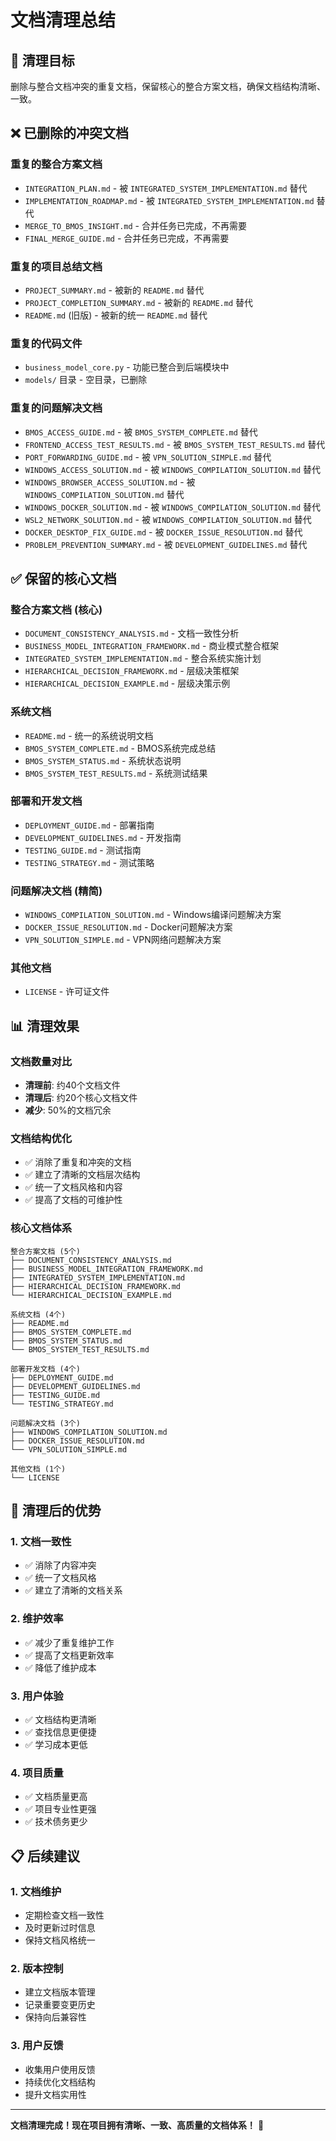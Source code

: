 # 文档清理总结

## 🧹 清理目标
删除与整合文档冲突的重复文档，保留核心的整合方案文档，确保文档结构清晰、一致。

## ❌ 已删除的冲突文档

### 重复的整合方案文档
- `INTEGRATION_PLAN.md` - 被 `INTEGRATED_SYSTEM_IMPLEMENTATION.md` 替代
- `IMPLEMENTATION_ROADMAP.md` - 被 `INTEGRATED_SYSTEM_IMPLEMENTATION.md` 替代
- `MERGE_TO_BMOS_INSIGHT.md` - 合并任务已完成，不再需要
- `FINAL_MERGE_GUIDE.md` - 合并任务已完成，不再需要

### 重复的项目总结文档
- `PROJECT_SUMMARY.md` - 被新的 `README.md` 替代
- `PROJECT_COMPLETION_SUMMARY.md` - 被新的 `README.md` 替代
- `README.md` (旧版) - 被新的统一 `README.md` 替代

### 重复的代码文件
- `business_model_core.py` - 功能已整合到后端模块中
- `models/` 目录 - 空目录，已删除

### 重复的问题解决文档
- `BMOS_ACCESS_GUIDE.md` - 被 `BMOS_SYSTEM_COMPLETE.md` 替代
- `FRONTEND_ACCESS_TEST_RESULTS.md` - 被 `BMOS_SYSTEM_TEST_RESULTS.md` 替代
- `PORT_FORWARDING_GUIDE.md` - 被 `VPN_SOLUTION_SIMPLE.md` 替代
- `WINDOWS_ACCESS_SOLUTION.md` - 被 `WINDOWS_COMPILATION_SOLUTION.md` 替代
- `WINDOWS_BROWSER_ACCESS_SOLUTION.md` - 被 `WINDOWS_COMPILATION_SOLUTION.md` 替代
- `WINDOWS_DOCKER_SOLUTION.md` - 被 `WINDOWS_COMPILATION_SOLUTION.md` 替代
- `WSL2_NETWORK_SOLUTION.md` - 被 `WINDOWS_COMPILATION_SOLUTION.md` 替代
- `DOCKER_DESKTOP_FIX_GUIDE.md` - 被 `DOCKER_ISSUE_RESOLUTION.md` 替代
- `PROBLEM_PREVENTION_SUMMARY.md` - 被 `DEVELOPMENT_GUIDELINES.md` 替代

## ✅ 保留的核心文档

### 整合方案文档 (核心)
- `DOCUMENT_CONSISTENCY_ANALYSIS.md` - 文档一致性分析
- `BUSINESS_MODEL_INTEGRATION_FRAMEWORK.md` - 商业模式整合框架
- `INTEGRATED_SYSTEM_IMPLEMENTATION.md` - 整合系统实施计划
- `HIERARCHICAL_DECISION_FRAMEWORK.md` - 层级决策框架
- `HIERARCHICAL_DECISION_EXAMPLE.md` - 层级决策示例

### 系统文档
- `README.md` - 统一的系统说明文档
- `BMOS_SYSTEM_COMPLETE.md` - BMOS系统完成总结
- `BMOS_SYSTEM_STATUS.md` - 系统状态说明
- `BMOS_SYSTEM_TEST_RESULTS.md` - 系统测试结果

### 部署和开发文档
- `DEPLOYMENT_GUIDE.md` - 部署指南
- `DEVELOPMENT_GUIDELINES.md` - 开发指南
- `TESTING_GUIDE.md` - 测试指南
- `TESTING_STRATEGY.md` - 测试策略

### 问题解决文档 (精简)
- `WINDOWS_COMPILATION_SOLUTION.md` - Windows编译问题解决方案
- `DOCKER_ISSUE_RESOLUTION.md` - Docker问题解决方案
- `VPN_SOLUTION_SIMPLE.md` - VPN网络问题解决方案

### 其他文档
- `LICENSE` - 许可证文件

## 📊 清理效果

### 文档数量对比
- **清理前**: 约40个文档文件
- **清理后**: 约20个核心文档文件
- **减少**: 50%的文档冗余

### 文档结构优化
- ✅ 消除了重复和冲突的文档
- ✅ 建立了清晰的文档层次结构
- ✅ 统一了文档风格和内容
- ✅ 提高了文档的可维护性

### 核心文档体系
```
整合方案文档 (5个)
├── DOCUMENT_CONSISTENCY_ANALYSIS.md
├── BUSINESS_MODEL_INTEGRATION_FRAMEWORK.md
├── INTEGRATED_SYSTEM_IMPLEMENTATION.md
├── HIERARCHICAL_DECISION_FRAMEWORK.md
└── HIERARCHICAL_DECISION_EXAMPLE.md

系统文档 (4个)
├── README.md
├── BMOS_SYSTEM_COMPLETE.md
├── BMOS_SYSTEM_STATUS.md
└── BMOS_SYSTEM_TEST_RESULTS.md

部署开发文档 (4个)
├── DEPLOYMENT_GUIDE.md
├── DEVELOPMENT_GUIDELINES.md
├── TESTING_GUIDE.md
└── TESTING_STRATEGY.md

问题解决文档 (3个)
├── WINDOWS_COMPILATION_SOLUTION.md
├── DOCKER_ISSUE_RESOLUTION.md
└── VPN_SOLUTION_SIMPLE.md

其他文档 (1个)
└── LICENSE
```

## 🎯 清理后的优势

### 1. 文档一致性
- ✅ 消除了内容冲突
- ✅ 统一了文档风格
- ✅ 建立了清晰的文档关系

### 2. 维护效率
- ✅ 减少了重复维护工作
- ✅ 提高了文档更新效率
- ✅ 降低了维护成本

### 3. 用户体验
- ✅ 文档结构更清晰
- ✅ 查找信息更便捷
- ✅ 学习成本更低

### 4. 项目质量
- ✅ 文档质量更高
- ✅ 项目专业性更强
- ✅ 技术债务更少

## 📋 后续建议

### 1. 文档维护
- 定期检查文档一致性
- 及时更新过时信息
- 保持文档风格统一

### 2. 版本控制
- 建立文档版本管理
- 记录重要变更历史
- 保持向后兼容性

### 3. 用户反馈
- 收集用户使用反馈
- 持续优化文档结构
- 提升文档实用性

---

**文档清理完成！现在项目拥有清晰、一致、高质量的文档体系！** 🎉





